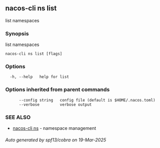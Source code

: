 ## nacos-cli ns list

list namespaces

### Synopsis

list namespaces

```
nacos-cli ns list [flags]
```

### Options

```
  -h, --help   help for list
```

### Options inherited from parent commands

```
      --config string   config file (default is $HOME/.nacos.toml)
      --verbose         verbose output
```

### SEE ALSO

* [nacos-cli ns](nacos-cli_ns.md)	 - namespace management

###### Auto generated by spf13/cobra on 19-Mar-2025
